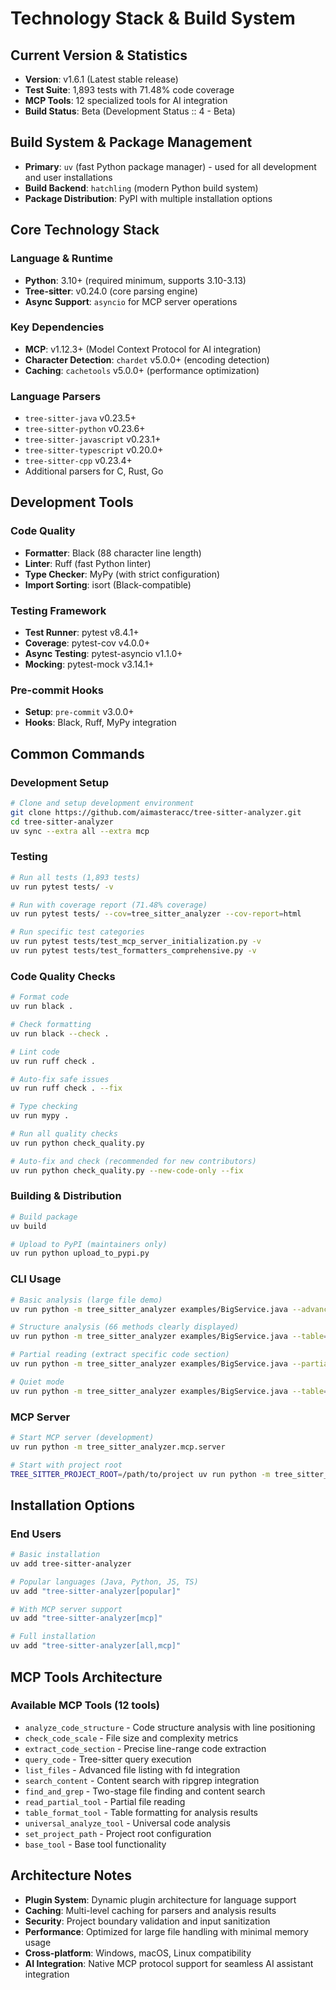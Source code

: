 # Technology Stack & Build System

## Current Version & Statistics

- **Version**: v1.6.1 (Latest stable release)
- **Test Suite**: 1,893 tests with 71.48% code coverage
- **MCP Tools**: 12 specialized tools for AI integration
- **Build Status**: Beta (Development Status :: 4 - Beta)

## Build System & Package Management

- **Primary**: `uv` (fast Python package manager) - used for all development and user installations
- **Build Backend**: `hatchling` (modern Python build system)
- **Package Distribution**: PyPI with multiple installation options

## Core Technology Stack

### Language & Runtime
- **Python**: 3.10+ (required minimum, supports 3.10-3.13)
- **Tree-sitter**: v0.24.0 (core parsing engine)
- **Async Support**: `asyncio` for MCP server operations

### Key Dependencies
- **MCP**: v1.12.3+ (Model Context Protocol for AI integration)
- **Character Detection**: `chardet` v5.0.0+ (encoding detection)
- **Caching**: `cachetools` v5.0.0+ (performance optimization)

### Language Parsers
- `tree-sitter-java` v0.23.5+
- `tree-sitter-python` v0.23.6+
- `tree-sitter-javascript` v0.23.1+
- `tree-sitter-typescript` v0.20.0+
- `tree-sitter-cpp` v0.23.4+
- Additional parsers for C, Rust, Go

## Development Tools

### Code Quality
- **Formatter**: Black (88 character line length)
- **Linter**: Ruff (fast Python linter)
- **Type Checker**: MyPy (with strict configuration)
- **Import Sorting**: isort (Black-compatible)

### Testing Framework
- **Test Runner**: pytest v8.4.1+
- **Coverage**: pytest-cov v4.0.0+
- **Async Testing**: pytest-asyncio v1.1.0+
- **Mocking**: pytest-mock v3.14.1+

### Pre-commit Hooks
- **Setup**: `pre-commit` v3.0.0+
- **Hooks**: Black, Ruff, MyPy integration

## Common Commands

### Development Setup
```bash
# Clone and setup development environment
git clone https://github.com/aimasteracc/tree-sitter-analyzer.git
cd tree-sitter-analyzer
uv sync --extra all --extra mcp
```

### Testing
```bash
# Run all tests (1,893 tests)
uv run pytest tests/ -v

# Run with coverage report (71.48% coverage)
uv run pytest tests/ --cov=tree_sitter_analyzer --cov-report=html

# Run specific test categories
uv run pytest tests/test_mcp_server_initialization.py -v
uv run pytest tests/test_formatters_comprehensive.py -v
```

### Code Quality Checks
```bash
# Format code
uv run black .

# Check formatting
uv run black --check .

# Lint code
uv run ruff check .

# Auto-fix safe issues
uv run ruff check . --fix

# Type checking
uv run mypy .

# Run all quality checks
uv run python check_quality.py

# Auto-fix and check (recommended for new contributors)
uv run python check_quality.py --new-code-only --fix
```

### Building & Distribution
```bash
# Build package
uv build

# Upload to PyPI (maintainers only)
uv run python upload_to_pypi.py
```

### CLI Usage
```bash
# Basic analysis (large file demo)
uv run python -m tree_sitter_analyzer examples/BigService.java --advanced --output-format=text

# Structure analysis (66 methods clearly displayed)
uv run python -m tree_sitter_analyzer examples/BigService.java --table=full

# Partial reading (extract specific code section)
uv run python -m tree_sitter_analyzer examples/BigService.java --partial-read --start-line 100 --end-line 105

# Quiet mode
uv run python -m tree_sitter_analyzer examples/BigService.java --table=full --quiet
```

### MCP Server
```bash
# Start MCP server (development)
uv run python -m tree_sitter_analyzer.mcp.server

# Start with project root
TREE_SITTER_PROJECT_ROOT=/path/to/project uv run python -m tree_sitter_analyzer.mcp.server
```

## Installation Options

### End Users
```bash
# Basic installation
uv add tree-sitter-analyzer

# Popular languages (Java, Python, JS, TS)
uv add "tree-sitter-analyzer[popular]"

# With MCP server support
uv add "tree-sitter-analyzer[mcp]"

# Full installation
uv add "tree-sitter-analyzer[all,mcp]"
```

## MCP Tools Architecture

### Available MCP Tools (12 tools)
- `analyze_code_structure` - Code structure analysis with line positioning
- `check_code_scale` - File size and complexity metrics
- `extract_code_section` - Precise line-range code extraction
- `query_code` - Tree-sitter query execution
- `list_files` - Advanced file listing with fd integration
- `search_content` - Content search with ripgrep integration
- `find_and_grep` - Two-stage file finding and content search
- `read_partial_tool` - Partial file reading
- `table_format_tool` - Table formatting for analysis results
- `universal_analyze_tool` - Universal code analysis
- `set_project_path` - Project root configuration
- `base_tool` - Base tool functionality

## Architecture Notes

- **Plugin System**: Dynamic plugin architecture for language support
- **Caching**: Multi-level caching for parsers and analysis results
- **Security**: Project boundary validation and input sanitization
- **Performance**: Optimized for large file handling with minimal memory usage
- **Cross-platform**: Windows, macOS, Linux compatibility
- **AI Integration**: Native MCP protocol support for seamless AI assistant integration
